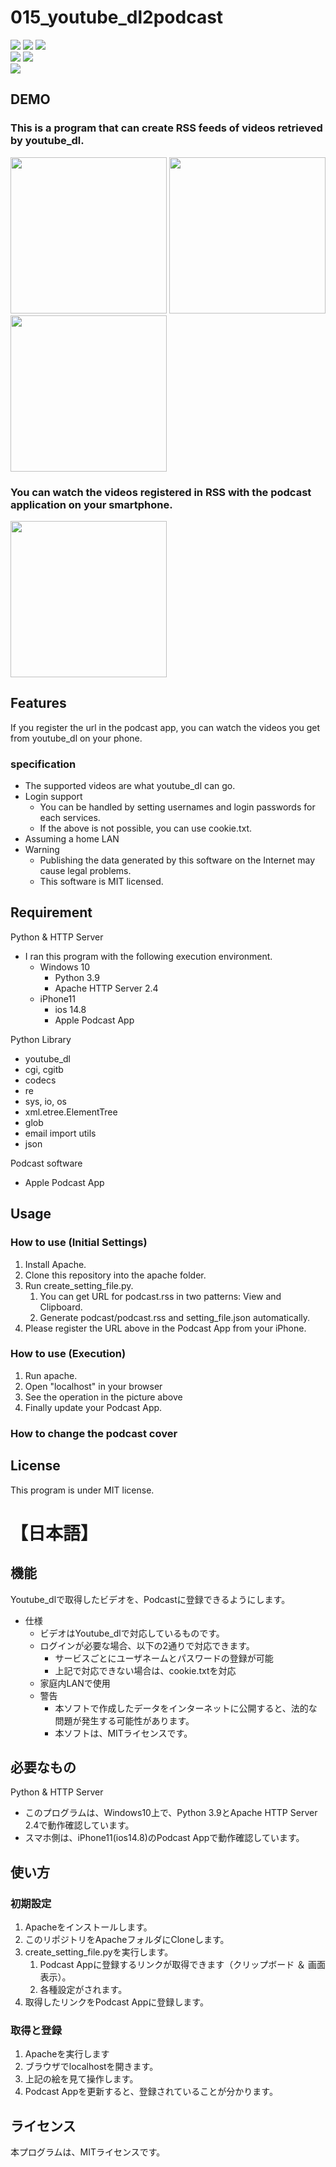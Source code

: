 # 015_youtube_dl2podcast
![](https://img.shields.io/badge/type-python3-brightgreen)  ![](https://img.shields.io/badge/windows%20build-passing-brightgreen) ![](https://img.shields.io/badge/license-MIT-brightgreen)   
![](https://img.shields.io/badge/Server-Apache-red) ![](https://img.shields.io/badge/SmartPhone-iPhone-red)  
![](https://img.shields.io/badge/libraly-youtube_dl-blue)  

## DEMO
### This is a program that can create RSS feeds of videos retrieved by youtube_dl. 
<img src="https://user-images.githubusercontent.com/44888139/143341829-57dc7079-a798-492c-a76f-96ef49b6f089.png" width="250px"> <img src="https://user-images.githubusercontent.com/44888139/143342138-591f85c7-9bf1-4447-9a37-56f53cb3c286.png" width="250px">  <img src="https://user-images.githubusercontent.com/44888139/143227894-ce764aa1-0bbb-4dc8-a9a7-00dba2056ff9.png" width="250px">  

### You can watch the videos registered in RSS with the podcast application on your smartphone.  
<img src="https://user-images.githubusercontent.com/44888139/143238309-2bbc38ef-bfcb-4372-a593-83739317b507.png" width="250px"> 

## Features
If you register the url in the podcast app, you can watch the videos you get from youtube_dl on your phone.

### specification
- The supported videos are what youtube_dl can go.
- Login support
  - You can be handled by setting usernames and login passwords for each services.
  - If the above is not possible, you can use cookie.txt.
- Assuming a home LAN
- Warning
  - Publishing the data generated by this software on the Internet may cause legal problems.
  - This software is MIT licensed.


## Requirement 
Python & HTTP Server
 - I ran this program with the following execution environment.
   - Windows 10
     - Python 3.9
     - Apache HTTP Server 2.4
   - iPhone11
     - ios 14.8
     - Apple Podcast App

Python Library
  - youtube_dl
  - cgi, cgitb
  - codecs
  - re
  - sys, io, os
  - xml.etree.ElementTree
  - glob
  - email import utils
  - json


Podcast software
  - Apple Podcast App

## Usage
### How to use (Initial Settings)
1. Install Apache.
1. Clone this repository into the apache folder.
1. Run create_setting_file.py.
   1. You can get URL for podcast.rss in two patterns: View and Clipboard.
   1. Generate podcast/podcast.rss and setting_file.json automatically.
1. Please register the URL above in the Podcast App from your iPhone.

### How to use (Execution)
1. Run apache.
1. Open "localhost" in your browser 
1. See the operation in the picture above
1. Finally update your Podcast App.

### How to change the podcast cover


## License
This program is under MIT license.  

# 【日本語】

## 機能
Youtube_dlで取得したビデオを、Podcastに登録できるようにします。
- 仕様
  - ビデオはYoutube_dlで対応しているものです。
  - ログインが必要な場合、以下の2通りで対応できます。
    - サービスごとにユーザネームとパスワードの登録が可能
    - 上記で対応できない場合は、cookie.txtを対応
  - 家庭内LANで使用
  - 警告
    - 本ソフトで作成したデータをインターネットに公開すると、法的な問題が発生する可能性があります。
    - 本ソフトは、MITライセンスです。


## 必要なもの
Python & HTTP Server
- このプログラムは、Windows10上で、Python 3.9とApache HTTP Server 2.4で動作確認しています。
- スマホ側は、iPhone11(ios14.8)のPodcast Appで動作確認しています。

## 使い方
### 初期設定
1. Apacheをインストールします。
1. このリポジトリをApacheフォルダにCloneします。
1. create_setting_file.pyを実行します。
   1. Podcast Appに登録するリンクが取得できます（クリップボード ＆ 画面表示）。
   1. 各種設定がされます。
1. 取得したリンクをPodcast Appに登録します。

### 取得と登録
1. Apacheを実行します
1. ブラウザでlocalhostを開きます。
1. 上記の絵を見て操作します。
1. Podcast Appを更新すると、登録されていることが分かります。

## ライセンス
本プログラムは、MITライセンスです。
